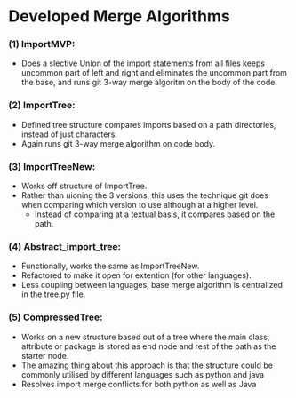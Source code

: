 # Developed Merge Algorithms


### (1) ImportMVP: 
* Does a slective Union of the import statements from all files keeps uncommon part of left and right and eliminates the uncommon part from the base, and runs git 3-way merge algoritm on the body of the code.

### (2) ImportTree:
* Defined tree structure compares imports based on a path directories, instead of just characters.
* Again runs git 3-way merge algorithm on code body.

### (3) ImportTreeNew:
* Works off structure of ImportTree.
* Rather than uioning the 3 versions, this uses the technique git does when comparing which version to use although at a higher level. 
    * Instead of comparing at a textual basis, it compares based on the path. 

### (4) Abstract_import_tree:
* Functionally, works the same as ImportTreeNew.
* Refactored to make it open for extention (for other languages).
* Less coupling between languages, base merge algorithm is centralized in the tree.py file. 


### (5) CompressedTree:
* Works on a new structure based out of a tree where the main class, attribute or package is stored as end node and rest of the path as the starter node.
* The amazing thing about this approach is that the structure could be commonly utilised by different languages such as python and java
* Resolves import merge conflicts for both python as well as Java


